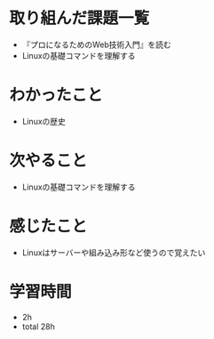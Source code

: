 # 取り組んだ課題一覧
- 『プロになるためのWeb技術入門』を読む
- Linuxの基礎コマンドを理解する

# わかったこと
- Linuxの歴史

# 次やること
- Linuxの基礎コマンドを理解する

# 感じたこと
- Linuxはサーバーや組み込み形など使うので覚えたい

# 学習時間
- 2h
- total 28h



